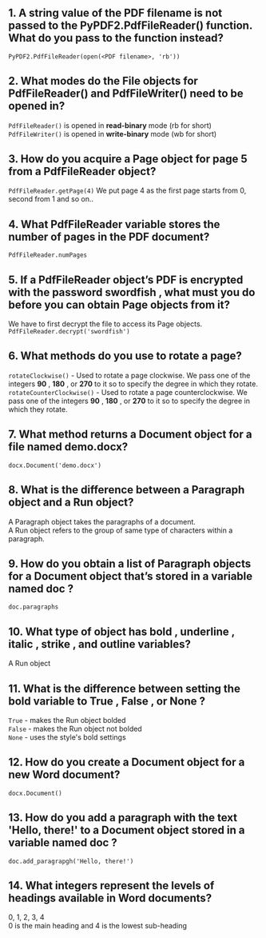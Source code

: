 ## 1. A string value of the PDF filename is not passed to the PyPDF2.PdfFileReader() function. What do you pass to the function instead?

`PyPDF2.PdfFileReader(open(<PDF filename>, 'rb'))`

## 2. What modes do the File objects for PdfFileReader() and PdfFileWriter() need to be opened in?

`PdfFileReader()` is opened in **read-binary** mode (rb for short)<br />
`PdfFileWriter()` is opened in **write-binary** mode (wb for short)

## 3. How do you acquire a Page object for page 5 from a PdfFileReader object?

`PdfFileReader.getPage(4)`
We put page 4 as the first page starts from 0, second from 1 and so on..

## 4. What PdfFileReader variable stores the number of pages in the PDF document?

`PdfFileReader.numPages`

## 5. If a PdfFileReader object’s PDF is encrypted with the password swordfish , what must you do before you can obtain Page objects from it?

We have to first decrypt the file to access its Page objects.
`PdfFileReader.decrypt('swordfish')`

## 6. What methods do you use to rotate a page?

`rotateClockwise()` - Used to rotate a page clockwise. We pass one of the integers **90** , **180** , or **270** to it so to specify the degree in which they rotate.<br />
`rotateCounterClockwise()` - Used to rotate a page counterclockwise. We pass one of the integers **90** , **180** , or **270** to it so to specify the degree in which they rotate.

## 7. What method returns a Document object for a file named demo.docx?

`docx.Document('demo.docx')`

## 8. What is the difference between a Paragraph object and a Run object?

A Paragraph object takes the paragraphs of a document.<br />
A Run object refers to the group of same type of characters within a paragraph.

## 9. How do you obtain a list of Paragraph objects for a Document object that’s stored in a variable named doc ?

`doc.paragraphs`

## 10. What type of object has bold , underline , italic , strike , and outline variables?

A Run object

## 11. What is the difference between setting the bold variable to True , False , or None ?

`True` - makes the Run object bolded<br />
`False` - makes the Run object not bolded<br />
`None` - uses the style's bold settings

## 12. How do you create a Document object for a new Word document?

`docx.Document()`

## 13. How do you add a paragraph with the text 'Hello, there!' to a Document object stored in a variable named doc ?

`doc.add_paragrapgh('Hello, there!')`

## 14. What integers represent the levels of headings available in Word documents?

0, 1, 2, 3, 4<br />
0 is the main heading and 4 is the lowest sub-heading

